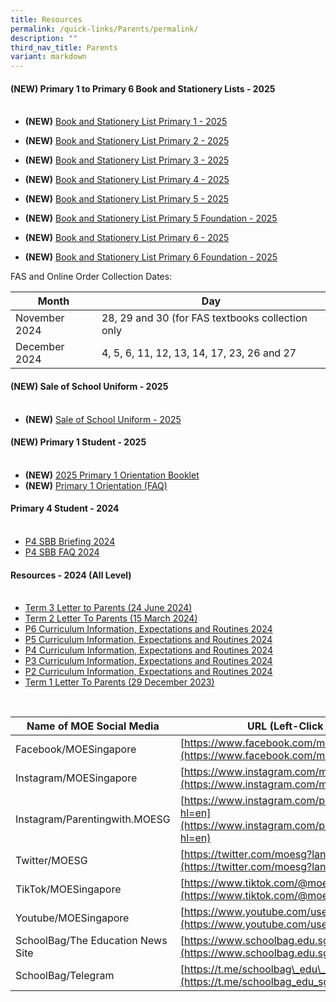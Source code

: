 ```yaml
---
title: Resources
permalink: /quick-links/Parents/permalink/
description: ""
third_nav_title: Parents
variant: markdown
---
```

#### **(NEW) Primary 1 to Primary 6 Book and Stationery Lists - 2025**<br><br>

* **(NEW)** [Book and Stationery List Primary 1 - 2025](/files/Parent%20Resources/Booklist2025/2025_P1_Booklist.pdf)

* **(NEW)** [Book and Stationery List Primary 2 - 2025](/files/Parent%20Resources/Booklist2025/2025_P2_Booklist.pdf)

* **(NEW)** [Book and Stationery List Primary 3 - 2025](/files/Parent%20Resources/Booklist2025/2025_P3_Booklist.pdf)

* **(NEW)** [Book and Stationery List Primary 4 - 2025](/files/Parent%20Resources/Booklist2025/2025_P4_Booklist.pdf)

* **(NEW)** [Book and Stationery List Primary 5 - 2025](/files/Parent%20Resources/Booklist2025/2025_P5_Booklist_Standard.pdf)

* **(NEW)** [Book and Stationery List Primary 5 Foundation - 2025](/files/Parent%20Resources/Booklist2025/2025_P5_Booklist_Foundation.pdf)

* **(NEW)** [Book and Stationery List Primary 6 - 2025](/files/Parent%20Resources/Booklist2025/2025_P6_Booklist_Standard.pdf)

* **(NEW)** [Book and Stationery List Primary 6 Foundation - 2025](/files/Parent%20Resources/Booklist2025/2025_P6_Booklist_Foundation.pdf)

FAS and Online Order Collection Dates:

| Month | Day |
| -------- | -------- |
| November 2024     | 28, 29 and 30 (for FAS textbooks collection only     |
| December 2024 | 4, 5, 6, 11, 12, 13, 14, 17, 23, 26 and 27 |



#### **(NEW) Sale of School Uniform - 2025**<br><br>

* **(NEW)** [Sale of School Uniform - 2025](/files/Parent%20Resources/Schuniform2025/Seng_Kang_Pri_sale_schedule_EY24.pdf)


#### **(NEW) Primary 1 Student - 2025**<br><br>

* **(NEW)** [2025 Primary 1 Orientation Booklet](/files/2025_Primary_1_Orientation_Booklet.pdf)
*  **(NEW)** [Primary 1 Orientation (FAQ)](/files/Primary_One_Orientation__FAQ_.pdf)


#### **Primary 4 Student - 2024**<br><br>

* [P4 SBB Briefing 2024](/files/P4_SBB_Briefing_2024.pdf)
* [P4 SBB FAQ 2024](/files/P4_SBB_FAQ_2024.pdf)


#### **Resources - 2024 (All Level)**<br><br>

* [Term 3 Letter to Parents (24 June 2024)](/files/Parent%20Resources/2024/2024_Term_3_Notification.pdf)
* [Term 2 Letter To Parents (15 March 2024)](/files/Parent%20Resources/2024/2024_Term_2_Term_Notification.pdf)
* [P6 Curriculum Information, Expectations and Routines 2024](/files/Parent%20Resources/2024/P6_Curriculum_Info__Expectations___Routines_2024_website.pdf)
* [P5 Curriculum Information, Expectations and Routines 2024](/files/Parent%20Resources/2024/P5_PTC_2024_for_website__3_.pdf)
* [P4 Curriculum Information, Expectations and Routines 2024](/files/Parent%20Resources/2024/P4_PTC_2024_11_Jan.pdf)
* [P3 Curriculum Information, Expectations and Routines 2024](/files/Parent%20Resources/2024/P3_Curriculum_Information__Expectations_and_Routines_2024.pdf)
* [P2 Curriculum Information, Expectations and Routines 2024](/files/Parent%20Resources/2024/P2_PTC_2024_upload__1_.pdf)
* [Term 1 Letter To Parents (29 December 2023)](/files/Parent%20Resources/2024/2024_term_1_notification.pdf)



<br>

| Name of MOE Social Media | URL (Left-Click Below) |
| --- | --- |
| Facebook/MOESingapore | [https://www.facebook.com/moesingapore/](https://www.facebook.com/moesingapore/) |
| Instagram/MOESingapore | [https://www.instagram.com/moesingapore/?hl=en](https://www.instagram.com/moesingapore/?hl=en) |
| Instagram/Parentingwith.MOESG | [https://www.instagram.com/parentingwith.moesg/?hl=en](https://www.instagram.com/parentingwith.moesg/?hl=en) |
| Twitter/MOESG | [https://twitter.com/moesg?lang=en](https://twitter.com/moesg?lang=en) |
| TikTok/MOESingapore | [https://www.tiktok.com/@moesingapore](https://www.tiktok.com/@moesingapore) |
| Youtube/MOESingapore  | [https://www.youtube.com/user/moespore](https://www.youtube.com/user/moespore) |
| SchoolBag/The Education News Site  | [https://www.schoolbag.edu.sg/](https://www.schoolbag.edu.sg/) |
| SchoolBag/Telegram  | [https://t.me/schoolbag\_edu\_sg](https://t.me/schoolbag_edu_sg) |